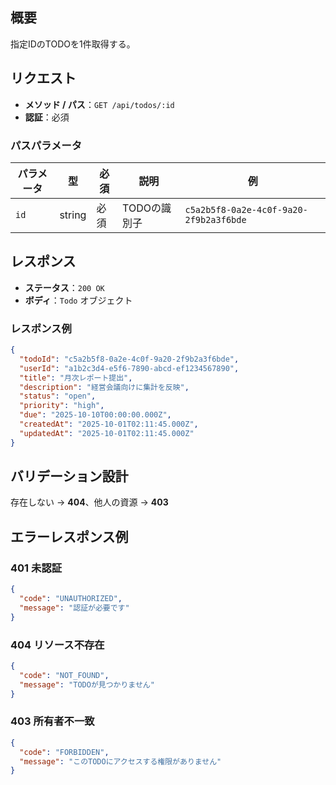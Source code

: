 ## 概要

指定IDのTODOを1件取得する。

## リクエスト

- **メソッド / パス**：`GET /api/todos/:id`
- **認証**：必須

### パスパラメータ

| パラメータ | 型     | 必須 | 説明         | 例                                     |
| ---------- | ------ | ---- | ------------ | -------------------------------------- |
| `id`       | string | 必須 | TODOの識別子 | `c5a2b5f8-0a2e-4c0f-9a20-2f9b2a3f6bde` |

## レスポンス

- **ステータス**：`200 OK`
- **ボディ**：`Todo` オブジェクト

### レスポンス例

```json
{
  "todoId": "c5a2b5f8-0a2e-4c0f-9a20-2f9b2a3f6bde",
  "userId": "a1b2c3d4-e5f6-7890-abcd-ef1234567890",
  "title": "月次レポート提出",
  "description": "経営会議向けに集計を反映",
  "status": "open",
  "priority": "high",
  "due": "2025-10-10T00:00:00.000Z",
  "createdAt": "2025-10-01T02:11:45.000Z",
  "updatedAt": "2025-10-01T02:11:45.000Z"
}
```

## バリデーション設計

存在しない → **404**、他人の資源 → **403**

## エラーレスポンス例

### 401 未認証

```json
{
  "code": "UNAUTHORIZED",
  "message": "認証が必要です"
}
```

### 404 リソース不存在

```json
{
  "code": "NOT_FOUND",
  "message": "TODOが見つかりません"
}
```

### 403 所有者不一致

```json
{
  "code": "FORBIDDEN",
  "message": "このTODOにアクセスする権限がありません"
}
```
